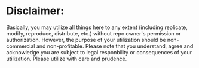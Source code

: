 # Disclaimer:

Basically, you may utilize all things here to any extent (including replicate, modify, reproduce, distribute, etc.) without repo owner's permission or authorization. However, the purpose of your utilization should be non-commercial and non-profitable. Please note that you understand, agree and acknowledge you are subject to legal responbility or consequences of your utilization. Please utilize with care and prudence.
